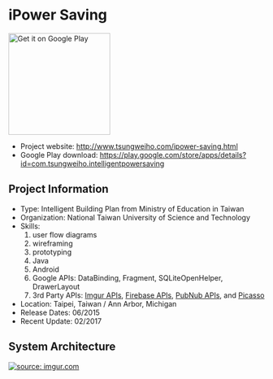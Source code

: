 # iPower Saving 
<a href='https://play.google.com/store/apps/details?id=com.tsungweiho.intelligentpowersaving&pcampaignid=MKT-Other-global-all-co-prtnr-py-PartBadge-Mar2515-1'><img alt='Get it on Google Play' src='https://play.google.com/intl/en_us/badges/images/generic/en_badge_web_generic.png' width = '200'></a>
- Project website: http://www.tsungweiho.com/ipower-saving.html
- Google Play download: https://play.google.com/store/apps/details?id=com.tsungweiho.intelligentpowersaving

## Project Information

- Type: Intelligent Building Plan from Ministry of Education in Taiwan
- Organization: National Taiwan University of Science and Technology
- Skills: 
  1. user flow diagrams
  2. wireframing
  3. prototyping
  4. Java
  5. Android
  6. Google APIs: DataBinding, Fragment, SQLiteOpenHelper, DrawerLayout
  7. 3rd Party APIs: [Imgur APIs](https://api.imgur.com/endpoints), [Firebase APIs](https://firebase.google.com/), [PubNub APIs](https://www.pubnub.com/), and [Picasso](http://square.github.io/picasso/)
- Location: Taipei, Taiwan / Ann Arbor, Michigan
- Release Dates: 06/2015
- Recent Update: 02/2017

## System Architecture
<a href="http://imgur.com/Xj7pBlm"><img src="http://i.imgur.com/Xj7pBlm.png" title="source: imgur.com" /></a>
